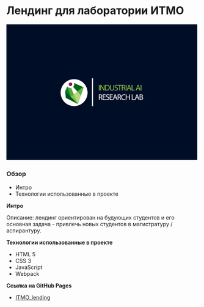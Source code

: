 # Лендинг для лаборатории ИТМО

<img src="Cover.png" alt="drawing" width="500"/>


### Обзор
* Интро
* Технологии использованные в проекте

**Интро**

Описание: лендинг ориентирован на будующих студентов и его основная задача - привлечь новых студентов в магистратуру / аспирантуру.

**Технологии использованные в проекте**
* HTML 5
* CSS 3
* JavaScript
* Webpack

**Ссылка на GitHub Pages**

* [ITMO_lending](https://eldrabdr.github.io/project_itmo/)
